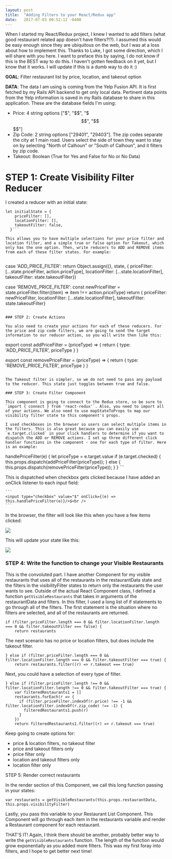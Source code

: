 ```yaml
---
layout: post
title:  "Adding Filters to your React/Redux app"
date:   2017-07-03 00:52:12 -0400
---
```



When I started my React/Redux project, I knew I wanted to add filters (what good restaurant related app doesn't have filters?!?). I assumed this would be easy enough since they are ubiquitous on the web, but I was at a loss about how to implement this. Thanks to Luke, I got some direction, which I will share with you here. I want to preface this by saying, I do not know if this is the BEST way to do this. I haven't gotten feedback on it yet, but I know that it works. I will update if this is a dumb way to do it :)

**GOAL**: Filter restaurant list by price, location, and takeout option

**DATA**: The data I am using is coming from the Yelp Fusion API. It is first fetched by my Rails API backend to get only local data. Pertinent data points from the Yelp information is saved in my Rails database to share in this application. These are the database fields I'm using:
* Price: 4 string options ["$", "$$", "$$$", "$$$$"]
* Zip Code: 2 string options ["29401", "29403"]. The zip codes separate the city at 1 main road. Users select the side of town they want to stay on by selecting "North of Calhoun" or "South of Calhoun", and it filters by zip code.
* Takeout: Boolean (True for Yes and False for No or No Data)

# STEP 1: Create Visibility Filter Reducer

I created a reducer with an initial state:

```
let initialState = {
    priceFilter: [],
    locationFilter: [],
    takeoutFilter: false,
  }```
	
This allows you to have multiple selections for your price filter and location filter, and a simple true or false option for Takeout, which only has the one option. Then, write reducers to ADD and REMOVE items from each of these filter states. For example:
	
```
case 'ADD_PRICE_FILTER':
      return Object.assign({}, state, { priceFilter: [...state.priceFilter, action.priceType], locationFilter: [...state.locationFilter], takeoutFilter: state.takeoutFilter})

case 'REMOVE_PRICE_FILTER':
      const newPriceFilter = state.priceFilter.filter((item) => item !== action.priceType)
      return { priceFilter: newPriceFilter, locationFilter: [...state.locationFilter], takeoutFilter: state.takeoutFilter}
```
			
### STEP 2: Create Actions

You also need to create your actions for each of these reducers. For the price and zip code filters, we are going to send the target information to our reducer action, so you will write then like this:

```
export const addPriceFilter = (priceType) => {
  return {
    type: 'ADD_PRICE_FILTER', priceType
  }
}

export const removePriceFilter = (priceType) => {
  return {
    type: 'REMOVE_PRICE_FILTER', priceType
  }
}
```

The Takeout filter is simpler, so we do not need to pass any payload to the reducer. This state just toggles between true and false.

### STEP 3: Create Filter Component

This component is going to connect to the Redux store, so be sure to `import { connect } from 'react-redux'`. Also, you need to import all of your actions. We also need to use mapStateToProps to map our visibility filter state to this component's props. 

I used checkboxes in the browser so users can select multiple items in the filters. This is also great because you can easily use `e.target.clicked` in your click handlers to determine if you want to dispatch the ADD or REMOVE actions. I set up three different click handler functions in the component - one for each type of filter. Here is an example:

```
handlePriceFilter(e) {
    let priceType = e.target.value
    if (e.target.checked) {
      this.props.dispatch(addPriceFilter(priceType));
    } else {
      this.props.dispatch(removePriceFilter(priceType));
    }
  }
	```
	
This is dispatched when checkbox gets clicked because I have added an onClick listener to each input field:
	
	```
	<input type="checkbox" value="$" onClick={(e) => this.handlePriceFilter(e)}/>$<br />
	```
	
In the browser, the filter will look like this when you have a few items clicked:
	
![](http://i.imgur.com/wf6ngvQ.png?1)

This will update your state like this:

 ![](http://i.imgur.com/S3ZUDgI.png?1)

### STEP 4: Write the function to change your Visible Restaurants

This is the convoluted part. I have another Component for my visible restaurants that uses all of the restaurants in the restaurantData state and the filters in the visibilityFilter states to return only the restaurants the user wants to see. Outside of the actual React Component class, I defined a function `getVisibleRestaurants` that takes in arguments of the restaurantData and filters. In this filter, I used a long list of if statements to go through all of the filters. The first statement is the situation where no filters are selected, and all of the restaurants are returned. 
```
if (filter.priceFilter.length === 0 && filter.locationFilter.length === 0 && filter.takeoutFilter === false) {
    return restaurants
```

The next scenario has no price or location filters, but does include the takeout filter.

```
} else if (filter.priceFilter.length === 0 && filter.locationFilter.length === 0 && filter.takeoutFilter === true) {
    return restaurants.filter((r) => r.takeout === true)
```

Next, you could have a selection of every type of filter.

```
} else if (filter.priceFilter.length !== 0 && filter.locationFilter.length !== 0 && filter.takeoutFilter === true) {
    var filteredRestaurants1 = []
    restaurants.forEach(r => {
      if (filter.priceFilter.indexOf(r.price) !== -1 && filter.locationFilter.indexOf(r.zip_code) !== -1) {
        filteredRestaurants1.push(r)
      }
    })
    return filteredRestaurants1.filter((r) => r.takeout === true)
```

Keep going to create options for:
* price & location filters, no takeout filter
* price and takeout filters only
* price filter only
* location and takeout filters only
* location filter only

STEP 5: Render correct restaurants

In the render section of this Component, we call this long function passing in your states:

```
var restaurants = getVisibleRestaurants(this.props.restaurantData, this.props.visibilityFilter)
```

Lastly, you pass this variable to your Restaurant List Component. This Component will go through each item in the restaurants variable and render a Restaurant component for each restaurant. 


THAT'S IT! Again, I think there should be another, probably better way to write the `getVisibleRestaurants` function. The length of the function would grow exponentially as you added more filters. This was my first foray into filters, and I hope to get better next time!


